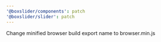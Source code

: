 ```yaml
---
'@boxslider/components': patch
'@boxslider/slider': patch
---
```


Change minified browser build export name to browser.min.js
